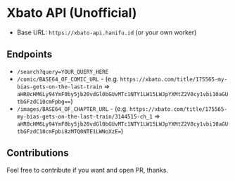 # Xbato API (Unofficial)

- Base URL: `https://xbato-api.hanifu.id` (or your own worker)

## Endpoints
- `/search?query=YOUR_QUERY_HERE`
- `/comic/BASE64_OF_COMIC_URL` - (e.g. `https://xbato.com/title/175565-my-bias-gets-on-the-last-train` => `aHR0cHM6Ly94YmF0by5jb20vdGl0bGUvMTc1NTY1LW15LWJpYXMtZ2V0cy1vbi10aGUtbGFzdC10cmFpbg==`)
- `/images/BASE64_OF_CHAPTER_URL` - (e.g. `https://xbato.com/title/175565-my-bias-gets-on-the-last-train/3144515-ch_1` => `aHR0cHM6Ly94YmF0by5jb20vdGl0bGUvMTc1NTY1LW15LWJpYXMtZ2V0cy1vbi10aGUtbGFzdC10cmFpbi8zMTQ0NTE1LWNoXzE=`)

## Contributions
Feel free to contribute if you want and open PR, thanks.
